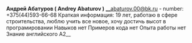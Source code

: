 **Андрей Абатуров ( Andrey Abaturov )**
__abaturov.00@bk.ru - number: +375(44)593-66-68
Краткая информация: 19 лет, работаю в сфере строительства, люблю учить все новое, хочу достичь высот в програмировании
Навыков нет
Примеров кода нет
Опыта работы нет
Знание английского A2__
